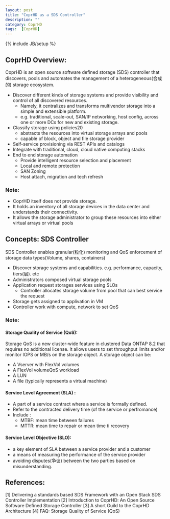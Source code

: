 ```yaml
---
layout: post
title: "CoprHD as a SDS Controller"
description: ""
category: CoprHD
tags:  [CoprHD]
---
```

{% include JB/setup %}

## CoprHD Overview:
CoprHD  is an open source software defined storage (SDS) controller that discovers, pools and automates the management of a heterogeneous(合成的) storage ecosystem.

- Discover different kinds of  storage systems and provide visibility and control of all discovered resources.
    + Namely, it centralizes and transforms multivendor storage into a simple and extensible platform.
    +  e.g. traditional, scale-out, SAN/IP networking, host config, across one or more DCs for new and existing storage.
- Classify storage using policies20
    + abstracts the resources into virtual storage arrays and pools 
    + capable of block, object and file storage provider
- Self-service provisioning via REST APIs and catalogs
- Integrate with traditional, cloud, cloud native computing stacks
- End to end storage automation
    + Provide intelligent resource selection and placement
    + Local and remote protection
    + SAN Zoning
    + Host attach, migration and tech refresh

### Note:
- CoprHD itself does not provide storage. 
- It holds an inventory of all storage devices in the data center and understands their connectivity. 
- It allows the storage administrator to group these resources into either virtual arrays or virtual pools
    

## Concepts: SDS Controller

SDS Controller enables granular(粒化) monitoring and QoS enforcement of storage data types(Volume, shares, containers)
- Discover storage systems and capabilities. e.g. performance, capacity, tiers(层). etc
- Administrators composed  virtual storage pools
- Application  request storages services using  SLOs
    + Controller allocates storage volume from pool that can best service the request
- Storage gets assigned to applivation in VM
- Controller work with compute, network to set QoS

### Note:

#### Storage Quality of Service (QoS):

Storage QoS is a new cluster-wide feature in clustered Data ONTAP 8.2 that requires no additional license. It allows users to set throughput limits and/or monitor IOPS or MB/s on the storage object. A storage object can be:
- A Vserver with FlexVol volumes
- A FlexVol volumeQoS workload
- A LUN
- A file (typically represents a virtual machine)

#### Service Level Agreement (SLA) :
- A part of a service contract where a service is formally defined.
- Refer to the  contracted delivery time (of the service or perfromance)
- Include :
    + MTBF: mean time between failures
    + MTTR: mean time to repair or mean time ti recovery

#### Service Level Objective (SLO):
- a key element of SLA between a service provider and a customer
- a means of measuring the performance of the service provider
- avoiding disputes(争议) between the two parties based on misunderstanding.

## References:
[1] Delivering a standards based SDS Framework with an Open Stack SDS Controller Implementation
[2] Introduction to CoprHD: An Open Source Software Defined Storage Controller
[3] A short Guild to the CoprHD Architecture
[4] FAQ: Storage Quality of Service (QoS)

